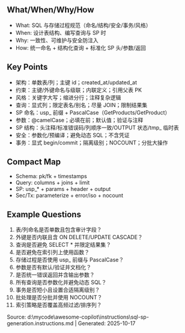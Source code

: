 ## What/When/Why/How
- What: SQL 与存储过程规范（命名/结构/安全/事务/风格）
- When: 设计表结构、编写查询与 SP 时
- Why: 一致性、可维护与安全防注入
- How: 统一命名 + 结构化查询 + 标准化 SP 头/参数/返回

## Key Points
- 架构：单数表/列；主键 id；created_at/updated_at
- 约束：主键/外键命名与级联；内联定义；引用父表 PK
- 风格：关键字大写；缩进分行；注释复杂逻辑
- 查询：显式列；限定表名/别名；尽量 JOIN；限制结果集
- SP 命名：usp_ 前缀 + PascalCase（GetProducts/GetProduct）
- 参数：@camelCase；必填在前；默认值；验证与注释
- SP 结构：头注释/标准错误码/列顺序一致/OUTPUT 状态/tmp_ 临时表
- 安全：参数化/预编译；避免动态 SQL；不含凭证
- 事务：显式 begin/commit；隔离级别；NOCOUNT；分批大操作

## Compact Map
- Schema: pk/fk + timestamps
- Query: columns + joins + limit
- SP: usp_* + params + header + output
- Sec/Tx: parameterize + error/iso + nocount

## Example Questions
1) 表/列命名是否单数且包含审计字段？
2) 外键是否内联且含 ON DELETE/UPDATE CASCADE？
3) 查询是否避免 SELECT * 并限定结果集？
4) 是否避免在索引列上使用函数？
5) 存储过程是否使用 usp_ 前缀与 PascalCase？
6) 参数是否有默认/验证并文档化？
7) 是否统一错误返回并含输出参数？
8) 所有查询是否参数化并避免动态 SQL？
9) 事务是否短小且设置合适隔离级别？
10) 批处理是否分批并使用 NOCOUNT？
11) 索引策略是否覆盖高频过滤/排序列？

Source: d:\mycode\awesome-copilot\instructions\sql-sp-generation.instructions.md | Generated: 2025-10-17
